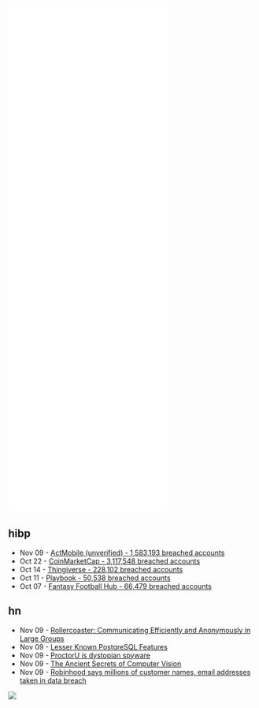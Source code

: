![Metrics](https://raw.githubusercontent.com/phixion/phixion/master/metrics.svg)

## hibp

<!--
for https://github.com/phixion/phixion/blob/main/.github/workflows/feeds.yml
-->
<!--START_SECTION:haveibeenpwnd-->
- Nov 09 - [ActMobile (unverified) - 1,583,193 breached accounts](https://haveibeenpwned.com/PwnedWebsites#ActMobile)
- Oct 22 - [CoinMarketCap - 3,117,548 breached accounts](https://haveibeenpwned.com/PwnedWebsites#CoinMarketCap)
- Oct 14 - [Thingiverse - 228,102 breached accounts](https://haveibeenpwned.com/PwnedWebsites#Thingiverse)
- Oct 11 - [Playbook - 50,538 breached accounts](https://haveibeenpwned.com/PwnedWebsites#Playbook)
- Oct 07 - [Fantasy Football Hub - 66,479 breached accounts](https://haveibeenpwned.com/PwnedWebsites#FantasyFootballHub)
<!--END_SECTION:haveibeenpwnd-->

## hn

<!--
for https://github.com/phixion/phixion/blob/main/.github/workflows/feeds.yml
-->
<!--START_SECTION:hn-->
- Nov 09 - [Rollercoaster: Communicating Efficiently and Anonymously in Large Groups](https://www.lightbluetouchpaper.org/2021/11/09/rollercoaster-communicating-efficiently-and-anonymously-in-large-groups/)
- Nov 09 - [Lesser Known PostgreSQL Features](https://hakibenita.com/postgresql-unknown-features)
- Nov 09 - [ProctorU is dystopian spyware](https://shkspr.mobi/blog/2021/11/proctoru-is-dystopian-spyware/)
- Nov 09 - [The Ancient Secrets of Computer Vision](https://pjreddie.com/courses/computer-vision/)
- Nov 09 - [Robinhood says millions of customer names, email addresses taken in data breach](https://techcrunch.com/2021/11/09/robinhood-data-breach/)
<!--END_SECTION:hn-->

<!--
for https://yhype.me
-->
![](https://hit.yhype.me/github/profile?user_id=13013670)
